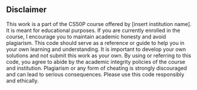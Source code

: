 ## Disclaimer

This work is a part of the CS50P course offered by [insert institution name]. It is meant for educational purposes. If you are currently enrolled in the course, I encourage you to maintain academic honesty and avoid plagiarism. This code should serve as a reference or guide to help you in your own learning and understanding. It is important to develop your own solutions and not submit this work as your own. By using or referring to this code, you agree to abide by the academic integrity policies of the course and institution. Plagiarism or any form of cheating is strongly discouraged and can lead to serious consequences. Please use this code responsibly and ethically.
